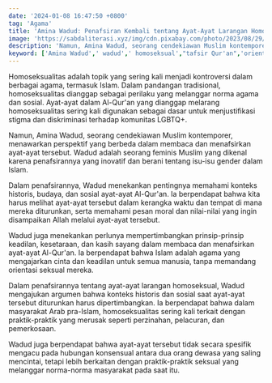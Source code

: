 ```yaml
---
date: '2024-01-08 16:47:50 +0800'
tag: 'Agama'
title: 'Amina Wadud: Penafsiran Kembali tentang Ayat-Ayat Larangan Homoseksual'
image: 'https://sabdaliterasi.xyz/img/cdn.pixabay.com/photo/2023/08/29/11/36/ai-generated-8221032_1280.jpg'
description: 'Namun, Amina Wadud, seorang cendekiawan Muslim kontemporer, menawarkan perspektif yang berbeda dalam membaca dan menafsirkan ayat-ayat tersebut.'
keyword: ['Amina Wadud',' wadud',' homoseksual',"tafsir Qur'an",'orientasi seksual']
---
```

<p>Homoseksualitas adalah topik yang sering kali menjadi kontroversi dalam berbagai agama, termasuk Islam. Dalam pandangan tradisional, homoseksualitas dianggap sebagai perilaku yang melanggar norma agama dan sosial. Ayat-ayat dalam Al-Qur'an yang dianggap melarang homoseksualitas sering kali digunakan sebagai dasar untuk menjustifikasi stigma dan diskriminasi terhadap komunitas LGBTQ+.</p><p>Namun, Amina Wadud, seorang cendekiawan Muslim kontemporer, menawarkan perspektif yang berbeda dalam membaca dan menafsirkan ayat-ayat tersebut. Wadud adalah seorang feminis Muslim yang dikenal karena penafsirannya yang inovatif dan berani tentang isu-isu gender dalam Islam.</p><p>Dalam penafsirannya, Wadud menekankan pentingnya memahami konteks historis, budaya, dan sosial ayat-ayat Al-Qur'an. Ia berpendapat bahwa kita harus melihat ayat-ayat tersebut dalam kerangka waktu dan tempat di mana mereka diturunkan, serta memahami pesan moral dan nilai-nilai yang ingin disampaikan Allah melalui ayat-ayat tersebut.</p><p>Wadud juga menekankan perlunya mempertimbangkan prinsip-prinsip keadilan, kesetaraan, dan kasih sayang dalam membaca dan menafsirkan ayat-ayat Al-Qur'an. Ia berpendapat bahwa Islam adalah agama yang mengajarkan cinta dan keadilan untuk semua manusia, tanpa memandang orientasi seksual mereka.</p><p>Dalam penafsirannya tentang ayat-ayat larangan homoseksual, Wadud mengajukan argumen bahwa konteks historis dan sosial saat ayat-ayat tersebut diturunkan harus dipertimbangkan. Ia berpendapat bahwa dalam masyarakat Arab pra-Islam, homoseksualitas sering kali terkait dengan praktik-praktik yang merusak seperti perzinahan, pelacuran, dan pemerkosaan.</p><p>Wadud juga berpendapat bahwa ayat-ayat tersebut tidak secara spesifik mengacu pada hubungan konsensual antara dua orang dewasa yang saling mencintai, tetapi lebih berkaitan dengan praktik-praktik seksual yang melanggar norma-norma masyarakat pada saat itu.</p>

